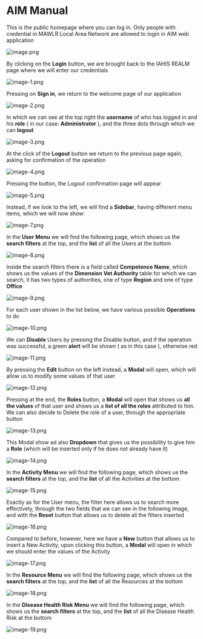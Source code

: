 # AIM Manual
This is the public homepage where you can log in. Only people with credential in MAWLR Local Area Network are allowed to login in AIM web application

![image.png](./image.png)

By clicking on the **Login** button, we are brought back to the IAHIS REALM page where we will enter our credentials

![image-1.png](./image-1.png)

Pressing on **Sign in**, we return to the welcome page of our application

![image-2.png](./image-2.png)

In which we can see at the top right the **username** of who has logged in and his **role** ( in our case: **Administrator** ), and the three dots through which we can **logout**

![image-3.png](./image-3.png)

At the click of the **Logout** button we return to the previous page again, asking for confirmation of the operation 

![image-4.png](./image-4.png)

Pressing the button, the Logout confirmation page will appear

![image-5.png](./image-5.png)

Instead, if we look to the left, we will find a **Sidebar**, having different menu items, which we will now show:

![image-7.png](./image-7.png)

In the **User Menu** we will find the following page, which shows us the **search filters** at the top, and the **list** of all the Users at the bottom

![image-8.png](./image-8.png)

Inside the search filters there is a field called **Competence Name**, which shows us the values of the **Dimension Vet Authority** table for which we can search, it has two types of authorities, one of type **Region** and one of type **Office**

![image-9.png](./image-9.png)

For each user shown in the list below, we have various possible **Operations** to do

![image-10.png](./image-10.png)

We can **Disable** Users by pressing the Disable button, and if the operation was successful, a green **alert** will be shown ( as in this case ), otherwise red

![image-11.png](./image-11.png)

By pressing the **Edit** button on the left instead, a **Modal** will open, which will allow us to modify some values of that user

![image-12.png](./image-12.png)

Pressing at the end, the **Roles** button, a **Modal** will open that shows us **all the values** of that user and shows us a **list of all the roles** attributed to him. We can also decide to Delete the role of a user, through the appropriate button

![image-13.png](./image-13.png)

This Modal show ad also **Dropdown** that gives us the possibility to give him a **Role** (which will be inserted only if he does not already have it)

![image-14.png](./image-14.png)

In the **Activity Menu** we will find the following page, which shows us the **search filters** at the top, and the **list** of all the Activities at the bottom

![image-15.png](./image-15.png)

Exactly as for the User menu, the filter here allows us to search more effectively, through the two fields that we can see in the following image, and with the **Reset** button that allows us to delete all the filters inserted

![image-16.png](./image-16.png)

Compared to before, however, here we have a **New** button that allows us to insert a New Activity, upon clicking this button, a **Modal** will open in which we should enter the values of the Activity

![image-17.png](./image-17.png)

In the **Resource Menu** we will find the following page, which shows us the **search filters** at the top, and the **list** of all the Resources at the bottom

![image-18.png](./image-18.png)

In the **Disease Health Risk Menu** we will find the following page, which shows us the **search filters** at the top, and the **list** of all the Disease Health Risk at the bottom

![image-19.png](./image-19.png)

